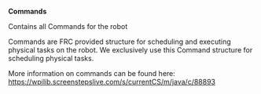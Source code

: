 **Commands**

Contains all Commands for the robot

Commands are FRC provided structure for scheduling and executing physical tasks on the robot. We exclusively use this Command structure for scheduling physical tasks. 

More information on commands can be found here: https://wpilib.screenstepslive.com/s/currentCS/m/java/c/88893
